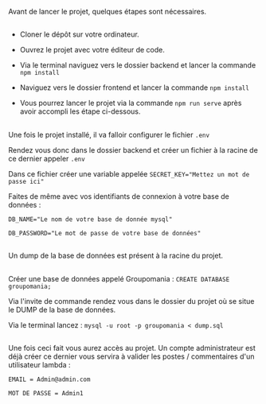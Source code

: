 Avant de lancer le projet, quelques étapes sont nécessaires.

##

- Cloner  le dépôt  sur votre ordinateur.

- Ouvrez le projet avec votre éditeur de code.

- Via le terminal naviguez vers le dossier backend et lancer la commande ```npm install```

- Naviguez vers le dossier frontend et lancer la commande ```npm install```

- Vous pourrez lancer le projet via la commande ```npm run serve``` après avoir accompli les étape ci-dessous.

##

Une fois le projet installé, il va falloir configurer le fichier ```.env```

Rendez vous donc dans le dossier backend et créer un fichier à la racine de ce dernier appeler  ```.env```

Dans ce fichier créer une variable appelée  ```SECRET_KEY="Mettez un mot de passe ici"```

Faites de même avec vos identifiants de connexion à votre base de données : 

```DB_NAME="Le nom de votre base de donnée mysql"```

```DB_PASSWORD="Le mot de passe de votre base de données"```

##

Un dump de la base de données est présent à la racine du projet.

##

Créer une base de données appelé Groupomania : ```CREATE DATABASE groupomania;```

Via l'invite de commande rendez vous dans le dossier du projet où se situe le DUMP de la base de données.

Via le terminal lancez : ```mysql -u root -p groupomania < dump.sql```

##

Une fois ceci fait vous aurez accès au projet. Un compte administrateur est déjà créer ce dernier vous servira à valider les postes / commentaires d'un utilisateur lambda :

```EMAIL = Admin@admin.com```

```MOT DE PASSE = Admin1```

